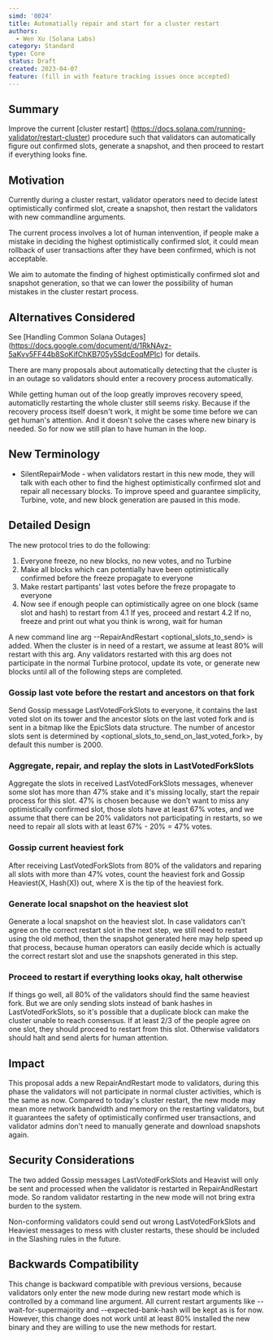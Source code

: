 ```yaml
---
simd: '0024'
title: Automatially repair and start for a cluster restart
authors:
  - Wen Xu (Solana Labs)
category: Standard
type: Core
status: Draft
created: 2023-04-07
feature: (fill in with feature tracking issues once accepted)
---
```


## Summary

Improve the current [cluster restart]
(https://docs.solana.com/running-validator/restart-cluster)
procedure such that validators can automatically figure out confirmed slots,
generate a snapshot, and then proceed to restart if everything looks fine.

## Motivation

Currently during a cluster restart, validator operators need to decide latest
optimistically confirmed slot, create a snapshot, then restart the validators
with new commandline arguments.

The current process involves a lot of human intenvention, if people make a
mistake in deciding the highest optimistically confirmed slot, it could mean
rollback of user transactions after they have been confirmed, which is not
acceptable.

We aim to automate the finding of highest optimistically confirmed slot and
snapshot generation, so that we can lower the possibility of human mistakes
in the cluster restart process.

## Alternatives Considered

See [Handling Common Solana Outages]
(https://docs.google.com/document/d/1RkNAyz-5aKvv5FF44b8SoKifChKB705y5SdcEoqMPIc)
for details.

There are many proposals about automatically detecting that the cluster is
in an outage so validators should enter a recovery process automatically.

While getting human out of the loop greatly improves recovery speed,
automaticlly restarting the whole cluster still seems risky. Because if
the recovery process itself doesn't work, it might be some time before
we can get human's attention. And it doesn't solve the cases where new binary
is needed. So for now we still plan to have human in the loop.

## New Terminology

* SilentRepairMode - when validators restart in this new mode, they will
talk with each other to find the highest optimistically confirmed slot and
repair all necessary blocks. To improve speed and guarantee simplicity,
Turbine, vote, and new block generation are paused in this mode.

## Detailed Design

The new protocol tries to do the following:
1. Everyone freeze, no new blocks, no new votes, and no Turbine
2. Make all blocks which can potentially have been optimistically confirmed
before the freeze propagate to everyone
3. Make restart partipants' last votes before the freze propagate to everyone
4. Now see if enough people can optimistically agree on one block (same
slot and hash) to restart from
4.1 If yes, proceed and restart
4.2 If no, freeze and print out what you think is wrong, wait for human

A new command line arg --RepairAndRestart <optional_slots_to_send> is added.
When the cluster is in need of a restart, we assume at least 80% will restart
with this arg. Any validators restarted with this arg does not participate in
the normal Turbine protocol, update its vote, or generate new blocks until all
of the following steps are completed.

### Gossip last vote before the restart and ancestors on that fork

Send Gossip message LastVotedForkSlots to everyone, it contains the last voted slot on
its tower and the ancestor slots on the last voted fork and is sent in a bitmap like
the EpicSlots data structure. The number of ancestor slots sent is determined by
<optional_slots_to_send_on_last_voted_fork>, by default this number is 2000.

### Aggregate, repair, and replay the slots in LastVotedForkSlots

Aggregate the slots in received LastVotedForkSlots messages, whenever some slot has
more than 47% stake and it's missing locally, start the repair process for this slot.
47% is chosen because we don't want to miss any optimistically confirmed slot, those
slots have at least 67% votes, and we assume that there can be 20% validators not
participating in restarts, so we need to repair all slots with at least
67% - 20% = 47% votes.

### Gossip current heaviest fork

After receiving LastVotedForkSlots from 80% of the validators and reparing all slots
with more than 47% votes, count the heaviest fork and Gossip Heaviest(X, Hash(X)) out,
where X is the tip of the heaviest fork.

### Generate local snapshot on the heaviest slot

Generate a local snapshot on the heaviest slot. In case validators can't agree on
the correct restart slot in the next step, we still need to restart using the old
method, then the snapshot generated here may help speed up that process, because
human operators can easily decide which is actually the correct restart slot and
use the snapshots generated in this step.

### Proceed to restart if everything looks okay, halt otherwise

If things go well, all 80% of the validators should find the same heaviest fork. But
we are only sending slots instead of bank hashes in LastVotedForkSlots, so it's possible
that a duplicate block can make the cluster unable to reach consensus. If at least
2/3 of the people agree on one slot, they should proceed to restart from this slot.
Otherwise validators should halt and send alerts for human attention.

## Impact

This proposal adds a new RepairAndRestart mode to validators, during this phase
the validators will not participate in normal cluster activities, which is the
same as now. Compared to today's cluster restart, the new mode may mean more
network bandwidth and memory on the restarting validators, but it guarantees the
safety of optimistically confirmed user transactions, and validator admins don't
need to manually generate and download snapshots again. 

## Security Considerations

The two added Gossip messages LastVotedForkSlots and Heavist will only be sent and
processed when the validator is restarted in RepairAndRestart mode. So random validator
restarting in the new mode will not bring extra burden to the system.

Non-conforming validators could send out wrong LastVotedForkSlots and Heaviest
messages to mess with cluster restarts, these should be included in the Slashing
rules in the future.

## Backwards Compatibility

This change is backward compatible with previous versions, because validators only
enter the new mode during new restart mode which is controlled by a command line
argument. All current restart arguments like  --wait-for-supermajority and
--expected-bank-hash will be kept as is for now.
However, this change does not work until at least 80% installed the new binary and
they are willing to use the new methods for restart.

